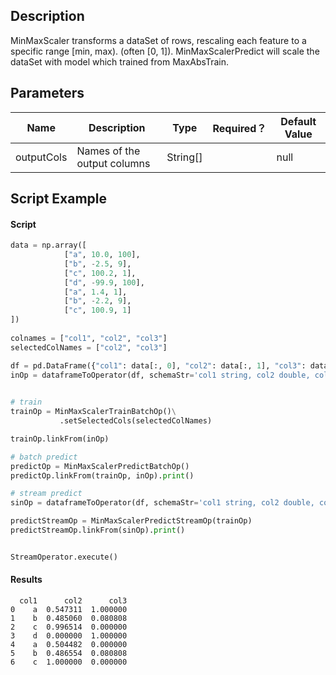 ## Description
MinMaxScaler transforms a dataSet of rows, rescaling each feature
 to a specific range [min, max). (often [0, 1]).
 MinMaxScalerPredict will scale the dataSet with model which trained from MaxAbsTrain.

## Parameters
| Name | Description | Type | Required？ | Default Value |
| --- | --- | --- | --- | --- |
| outputCols | Names of the output columns | String[] |  | null |


## Script Example

#### Script

```python
data = np.array([
            ["a", 10.0, 100],
            ["b", -2.5, 9],
            ["c", 100.2, 1],
            ["d", -99.9, 100],
            ["a", 1.4, 1],
            ["b", -2.2, 9],
            ["c", 100.9, 1]
])
             
colnames = ["col1", "col2", "col3"]
selectedColNames = ["col2", "col3"]

df = pd.DataFrame({"col1": data[:, 0], "col2": data[:, 1], "col3": data[:, 2]})
inOp = dataframeToOperator(df, schemaStr='col1 string, col2 double, col3 long', op_type='batch')
         

# train
trainOp = MinMaxScalerTrainBatchOp()\
           .setSelectedCols(selectedColNames)

trainOp.linkFrom(inOp)

# batch predict
predictOp = MinMaxScalerPredictBatchOp()
predictOp.linkFrom(trainOp, inOp).print()

# stream predict
sinOp = dataframeToOperator(df, schemaStr='col1 string, col2 double, col3 long', op_type='stream')

predictStreamOp = MinMaxScalerPredictStreamOp(trainOp)
predictStreamOp.linkFrom(sinOp).print()


StreamOperator.execute()
```

#### Results

```
  col1      col2      col3
0    a  0.547311  1.000000
1    b  0.485060  0.080808
2    c  0.996514  0.000000
3    d  0.000000  1.000000
4    a  0.504482  0.000000
5    b  0.486554  0.080808
6    c  1.000000  0.000000
```




